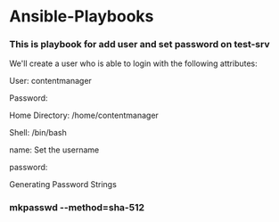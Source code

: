 # Ansible-Playbooks
### This is playbook for add user and set password on test-srv
We'll create a user who is able to login with the following attributes:

User: contentmanager

Password: 

Home Directory: /home/contentmanager

Shell: /bin/bash

name: Set the username

password: 

Generating Password Strings

### mkpasswd --method=sha-512
